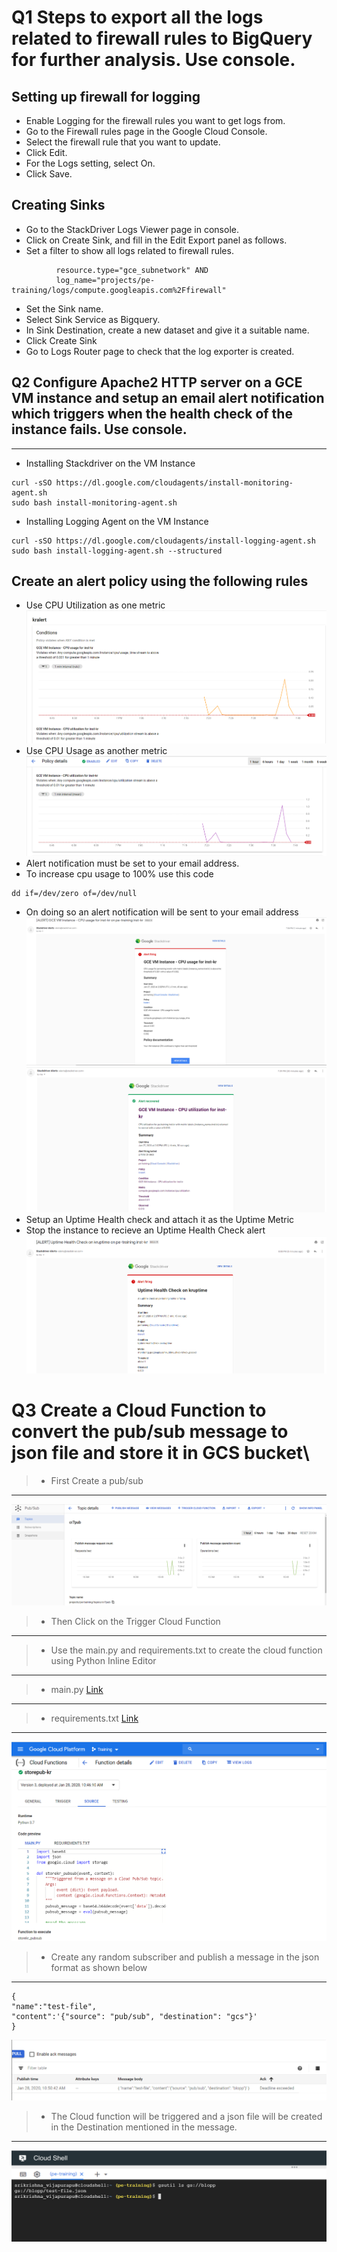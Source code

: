 # Q1 Steps to export all the logs related to firewall rules to BigQuery for further analysis. Use console.

##  Setting up firewall for logging
* Enable Logging for the firewall rules you want to get logs from.
* Go to the Firewall rules page in the Google Cloud Console.
* Select the firewall rule that you want to update.
* Click Edit.
* For the Logs setting, select On.
* Click Save.

## Creating Sinks

* Go to the StackDriver Logs Viewer page in console.
* Click on Create Sink, and fill in the Edit Export panel as follows.
* Set a filter to show all logs related to firewall rules.
```
          resource.type="gce_subnetwork" AND
          log_name="projects/pe-training/logs/compute.googleapis.com%2Ffirewall"
```
* Set the Sink name.
* Select Sink Service as Bigquery.
* In Sink Destination, create a new dataset and give it a suitable name.
* Click Create Sink
* Go to Logs Router page to check that the log exporter is created.

## Q2 Configure Apache2 HTTP server on a GCE VM instance and setup an email alert notification which triggers when the health check of the instance fails. Use console.

---
* Installing Stackdriver on the VM Instance
```
curl -sSO https://dl.google.com/cloudagents/install-monitoring-agent.sh
sudo bash install-monitoring-agent.sh
```
* Installing Logging Agent on the VM Instance
```
curl -sSO https://dl.google.com/cloudagents/install-logging-agent.sh
sudo bash install-logging-agent.sh --structured
```

## Create an alert policy using the following rules
* Use CPU Utilization as one metric
![Image](https://github.com/Sri-krishna98/GCP/blob/master/Cloud%20Function-SD-PubSub/Q2/Q2a.PNG?raw=true)
* Use CPU Usage as another metric
![Image](https://github.com/Sri-krishna98/GCP/blob/master/Cloud%20Function-SD-PubSub/Q2/Q2b.PNG?raw=true)
* Alert notification must be set to your email address.
* To increase cpu usage to 100% use this code
```
dd if=/dev/zero of=/dev/null
```
* On doing so an alert notification will be sent to your email address
![Image](https://github.com/Sri-krishna98/GCP/blob/master/Cloud%20Function-SD-PubSub/Q2/Q2c.PNG?raw=true)
![Image](https://github.com/Sri-krishna98/GCP/blob/master/Cloud%20Function-SD-PubSub/Q2/Q2e.PNG?raw=true)
* Setup an Uptime Health check and attach it as the Uptime Metric
* Stop the instance to recieve an Uptime Health Check alert
![Image](https://github.com/Sri-krishna98/GCP/blob/master/Cloud%20Function-SD-PubSub/Q2/Q2d.PNG?raw=true)

# Q3 Create a Cloud Function to convert the pub/sub message to json file and store it in GCS bucket\

> * First Create a pub/sub
---
![Image](https://github.com/Sri-krishna98/GCP/blob/master/Cloud%20Function-SD-PubSub/Q3/Q3a.PNG?raw=true)

> * Then Click on the Trigger Cloud Function
--- 
> * Use the main.py and requirements.txt to create the cloud function using Python Inline Editor
---

> * main.py [Link](https://github.com/Sri-krishna98/GCP/blob/master/Cloud%20Function-SD-PubSub/Q3/main.py)
---

> * requirements.txt [Link](https://github.com/Sri-krishna98/GCP/blob/master/Cloud%20Function-SD-PubSub/Q3/requirements.txt)
---
![Image](https://github.com/Sri-krishna98/GCP/blob/master/Cloud%20Function-SD-PubSub/Q3/Q3d.PNG?raw=true)
 
> * Create any random subscriber and publish a message in the json format as shown below
---

```
{
"name":"test-file",
"content":'{"source": "pub/sub", "destination": "gcs"}'
}
```
![Image](https://github.com/Sri-krishna98/GCP/blob/master/Cloud%20Function-SD-PubSub/Q3/Q3b.PNG?raw=true)

> * The Cloud function will be triggered and a json file will be created in the Destination mentioned in the message.
---
![Image](https://github.com/Sri-krishna98/GCP/blob/master/Cloud%20Function-SD-PubSub/Q3/Q3c.PNG?raw=true)
